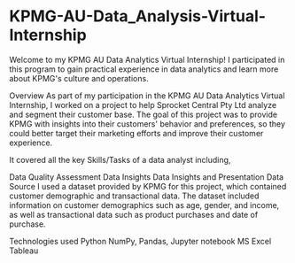 # KPMG-AU-Data_Analysis-Virtual-Internship

Welcome to my KPMG AU Data Analytics Virtual Internship! I participated in this program to gain practical experience in data analytics and learn more about KPMG's culture and operations.

Overview
As part of my participation in the KPMG AU Data Analytics Virtual Internship, I worked on a project to help Sprocket Central Pty Ltd analyze and segment their customer base. The goal of this project was to provide KPMG with insights into their customers' behavior and preferences, so they could better target their marketing efforts and improve their customer experience.

It covered all the key Skills/Tasks of a data analyst including,

Data Quality Assessment
Data Insights
Data Insights and Presentation
Data Source
I used a dataset provided by KPMG for this project, which contained customer demographic and transactional data. The dataset included information on customer demographics such as age, gender, and income, as well as transactional data such as product purchases and date of purchase.

Technologies used
Python
NumPy, Pandas, Jupyter notebook
MS Excel
Tableau
